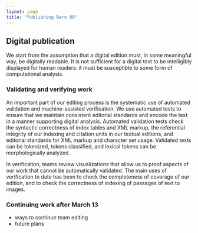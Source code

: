 ```yaml
---
layout: page
title: "Publishing Bern 88"
---
```



## Digital publication

We start from the assumption that a digital edition must, in some meaningful way, be digitally readable.  It is not sufficient for a digital text to be intelligibly displayed for human readers: it must be susceptible to some form of computational analysis.





### Validating and verifying work

An important part of our editing process is the systematic use of automated validation and machine-assisted verification.  We use automated tests to ensure that we maintain consistent editorial standards and encode the text in a manner supporting digital analysis.  Automated validation tests check the syntactic correctness of index tables and XML markup, the referential integrity of our indexing and citation units in our textual editions, and editorial standards for XML markup and character set usage. Validated texts can be tokenized, tokens classified, and lexical tokens can be morphologically analyzed.

In verification, teams review visualizations that allow us to proof aspects of our work that cannot be automatically validated.  The main uses of verification to date has been to check the completeness of coverage of our edition, and to check the correctness of indexing of passages of text to images.


### Continuing work after March 13

- ways to continue team editing
- future plans
